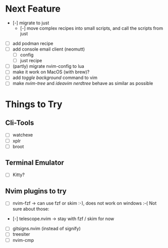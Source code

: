 # Next Feature
+ [-] migrate to just
  + [-] move complex recipes into small scripts, and call the scripts from just
+ [ ] add podman recipe
+ [ ] add console email client (neomutt)
  + [ ] config
  + [ ] just recipe
+ [ ] (partly) migrate nvim-config to lua
+ [ ] make it work on MacOS (with brew)?
+ [ ] add _toggle background_ command to vim
+ [ ] make _nvim-tree_ and _ideavim nerdtree_ behave as similar as possible

# Things to Try
## Cli-Tools
+ [ ] watchexe
+ [ ] xplr
+ [ ] broot

## Terminal Emulator
+ [ ] Kitty? 

## Nvim plugins to try
+ [ ] nvim-fzf -> can use fzf or skim :-), does not work on windows :-(
Not sure about those:
+ [-] telescope.nvim -> stay with fzf / skim for now
+ [ ] gitsigns.nvim (instead of signify)
+ [ ] treesiter
+ [ ] nvim-cmp
